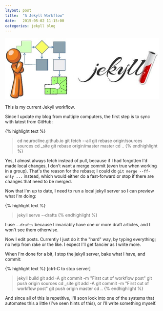 ```yaml
---
layout: post
title:  "A Jekyll Workflow"
date:   2015-05-02 11:15:00
categories: jekyll blog
---
```

![My helpful screenshot](/assets/JekyllWorkflow.jpg)

This is my current Jekyll workflow.

Since I update my blog from multiple computers, the first step is to sync with latest from GitHub:

{% highlight text %}
> cd neurocline.github.io
> git fetch --all
> git rebase origin/sources sources
> cd _site
> git rebase origin/master master
> cd ..
{% endhighlight %}

Yes, I almost always fetch instead of pull, because if I had forgotten I'd made local changes, I
don't want a merge commit (even true when working in a group). That's the reason for the rebase; I
could do ```git merge --ff-only ...``` instead, which would either do a fast-forward or stop if
there are changes that need to be merged.

Now that I'm up to date, I need to run a local jekyll server so I can preview what I'm doing:

{% highlight text %}
> jekyll serve --drafts
{% endhighlight %}

I use ```--drafts``` because I invariably have one or more draft articles, and I won't see them
otherwise.

Now I edit posts. Currently I just do it the "hard" way, by typing everything; no help from rake
or the like. I expect I'll get fancier as I write more.

When I'm done for a bit, I stop the jekyll server, bake what I have, and commit:

{% highlight text %}
[ctrl-C to stop server]
> jekyll build
> git add -A
> git commit -m "First cut of workflow post"
> git push origin sources
> cd _site
> git add -A
> git commit -m "First cut of workflow post"
> git push origin master
> cd ..
{% endhighlight %}

And since all of this is repetitive, I'll soon look into one of the systems that automates this
a little (I've seen hints of this), or I'll write something myself.
